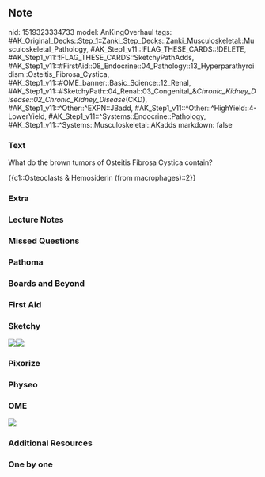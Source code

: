 ## Note
nid: 1519323334733
model: AnKingOverhaul
tags: #AK_Original_Decks::Step_1::Zanki_Step_Decks::Zanki_Musculoskeletal::Musculoskeletal_Pathology, #AK_Step1_v11::!FLAG_THESE_CARDS::!DELETE, #AK_Step1_v11::!FLAG_THESE_CARDS::SketchyPathAdds, #AK_Step1_v11::#FirstAid::08_Endocrine::04_Pathology::13_Hyperparathyroidism::Osteitis_Fibrosa_Cystica, #AK_Step1_v11::#OME_banner::Basic_Science::12_Renal, #AK_Step1_v11::#SketchyPath::04_Renal::03_Congenital_&_Chronic_Kidney_Disease::02_Chronic_Kidney_Disease_(CKD), #AK_Step1_v11::^Other::^EXPN::JBadd, #AK_Step1_v11::^Other::^HighYield::4-LowerYield, #AK_Step1_v11::^Systems::Endocrine::Pathology, #AK_Step1_v11::^Systems::Musculoskeletal::AKadds
markdown: false

### Text
What do the brown tumors of Osteitis Fibrosa Cystica contain?
<div>
  <div>
    {{c1::Osteoclasts & Hemosiderin (from macrophages)::2}}
  </div>
</div>

### Extra


### Lecture Notes


### Missed Questions


### Pathoma


### Boards and Beyond


### First Aid


### Sketchy
<img src=
"Screen%20Shot%202019-11-18%20at%208.32.55%20AM_1566160514431.png"><img src="Zoverall%20picture-e19173747ed15b5f3925039a15cfc96f891bee20_1566160514431.JPG">

### Pixorize


### Physeo


### OME
<div class="ome-widget">
  <a href="https://onlinemeded.org/spa/renal?ref=anki"><img src=
  "_OME_AnkiFlashcards_Topic_5.png"></a>
</div>

### Additional Resources


### One by one

